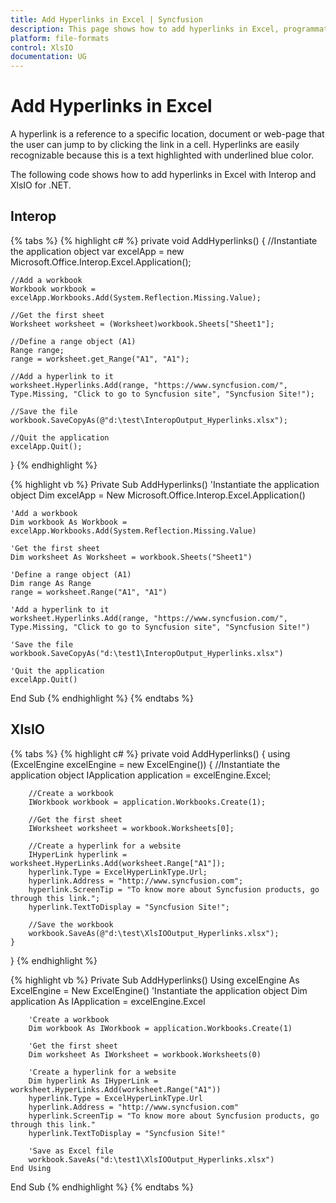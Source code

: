```yaml
---
title: Add Hyperlinks in Excel | Syncfusion
description: This page shows how to add hyperlinks in Excel, programmatically.
platform: file-formats
control: XlsIO
documentation: UG
---
```


# Add Hyperlinks in Excel

A hyperlink is a reference to a specific location, document or web-page that the user can jump to by clicking the link in a cell. Hyperlinks are easily recognizable because this is a text highlighted with underlined blue color.

The following code shows how to add hyperlinks in Excel with Interop and XlsIO for .NET.

## Interop

{% tabs %}
{% highlight c# %}
private void AddHyperlinks()
{
    //Instantiate the application object
    var excelApp = new Microsoft.Office.Interop.Excel.Application();

    //Add a workbook
    Workbook workbook = excelApp.Workbooks.Add(System.Reflection.Missing.Value);

    //Get the first sheet
    Worksheet worksheet = (Worksheet)workbook.Sheets["Sheet1"];

    //Define a range object (A1)
    Range range;
    range = worksheet.get_Range("A1", "A1");

    //Add a hyperlink to it
    worksheet.Hyperlinks.Add(range, "https://www.syncfusion.com/", Type.Missing, "Click to go to Syncfusion site", "Syncfusion Site!");

    //Save the file
    workbook.SaveCopyAs(@"d:\test\InteropOutput_Hyperlinks.xlsx");

    //Quit the application
    excelApp.Quit();
}
{% endhighlight %}

{% highlight vb %}
Private Sub AddHyperlinks()
    'Instantiate the application object
    Dim excelApp = New Microsoft.Office.Interop.Excel.Application()

    'Add a workbook
    Dim workbook As Workbook = excelApp.Workbooks.Add(System.Reflection.Missing.Value)

    'Get the first sheet
    Dim worksheet As Worksheet = workbook.Sheets("Sheet1")

    'Define a range object (A1)
    Dim range As Range
    range = worksheet.Range("A1", "A1")

    'Add a hyperlink to it
    worksheet.Hyperlinks.Add(range, "https://www.syncfusion.com/", Type.Missing, "Click to go to Syncfusion site", "Syncfusion Site!")

    'Save the file
    workbook.SaveCopyAs("d:\test1\InteropOutput_Hyperlinks.xlsx")

    'Quit the application
    excelApp.Quit()
End Sub
{% endhighlight %}
{% endtabs %}

## XlsIO

{% tabs %}
{% highlight c# %}
private void AddHyperlinks()
{
    using (ExcelEngine excelEngine = new ExcelEngine())
    {
        //Instantiate the application object
        IApplication application = excelEngine.Excel;

        //Create a workbook
        IWorkbook workbook = application.Workbooks.Create(1);

        //Get the first sheet
        IWorksheet worksheet = workbook.Worksheets[0];

        //Create a hyperlink for a website
        IHyperLink hyperlink = worksheet.HyperLinks.Add(worksheet.Range["A1"]);
        hyperlink.Type = ExcelHyperLinkType.Url;
        hyperlink.Address = "http://www.syncfusion.com";
        hyperlink.ScreenTip = "To know more about Syncfusion products, go through this link.";
        hyperlink.TextToDisplay = "Syncfusion Site!";

        //Save the workbook
        workbook.SaveAs(@"d:\test\XlsIOOutput_Hyperlinks.xlsx");
    }
}
{% endhighlight %}

{% highlight vb %}
Private Sub AddHyperlinks()
    Using excelEngine As ExcelEngine = New ExcelEngine()
        'Instantiate the application object
        Dim application As IApplication = excelEngine.Excel

        'Create a workbook
        Dim workbook As IWorkbook = application.Workbooks.Create(1)

        'Get the first sheet
        Dim worksheet As IWorksheet = workbook.Worksheets(0)

        'Create a hyperlink for a website
        Dim hyperlink As IHyperLink = worksheet.HyperLinks.Add(worksheet.Range("A1"))
        hyperlink.Type = ExcelHyperLinkType.Url
        hyperlink.Address = "http://www.syncfusion.com"
        hyperlink.ScreenTip = "To know more about Syncfusion products, go through this link."
        hyperlink.TextToDisplay = "Syncfusion Site!"

        'Save as Excel file
        workbook.SaveAs("d:\test1\XlsIOOutput_Hyperlinks.xlsx")
    End Using
End Sub
{% endhighlight %}
{% endtabs %}
